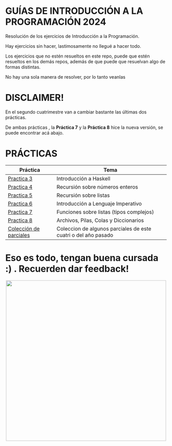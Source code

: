 # GUÍAS DE INTRODUCCIÓN A LA PROGRAMACIÓN 2024
Resolución de los ejercicios de Introducción a la Programación.

Hay ejercicios sin hacer, lastimosamente no llegué a hacer todo.

Los ejercicios que no estén resueltos en este repo, puede que estén resueltos en
los demás repos, además de que puede que resuelvan algo de formas distintas.

No hay una sola manera de resolver, por lo tanto veanlas
# DISCLAIMER!
En el segundo cuatrimestre van a cambiar bastante las últimas dos prácticas.

De ambas prácticas , la **Práctica 7** y la **Práctica 8** hice la nueva versión, se puede encontrar acá abajo.




# PRÁCTICAS
|                                                         Práctica                                                                |                             Tema                               |
|---------------------------------------------------------------------------------------------------------------------------------|----------------------------------------------------------------|
| [Practica 3](https://github.com/dZev1/IntroProgGuias/tree/14f0320dbd7300760ea5efe5667ba067a4357c6b/Practica3)                   | Introducción a Haskell                                         |
| [Practica 4](https://github.com/dZev1/IntroProgGuias/tree/14f0320dbd7300760ea5efe5667ba067a4357c6b/Practica4)                   | Recursión sobre números enteros                                |
| [Practica 5](https://github.com/dZev1/IntroProgGuias/tree/14f0320dbd7300760ea5efe5667ba067a4357c6b/Practica5)                   | Recursión sobre listas                                         |
| [Practica 6](https://github.com/dZev1/IntroProgGuias/tree/14f0320dbd7300760ea5efe5667ba067a4357c6b/Practica6)                   | Introducción a Lenguaje Imperativo                             |
| [Practica 7](https://github.com/dZev1/IntroProgGuias/tree/153d07e129359d91a10b75ea4d61fc7c2f18ec4e/Practica7Rev)                | Funciones sobre listas (tipos complejos)                       |
| [Practica 8](https://github.com/dZev1/IntroProgGuias/tree/294afe7fe5314837cc29e476ddec909253d8d2d0/Practica8Rev)                | Archivos, Pilas, Colas y Diccionarios                          |
| [Colección de parciales](https://github.com/dZev1/IntroProgGuias/tree/c8e1ba9197b99832041d53ee7fbd2e0fc07879b8/ParcialesViejos) | Coleccion de algunos parciales de este cuatri o del año pasado |

# Eso es todo, tengan buena cursada :) . Recuerden dar feedback!
<p align="center">
  <img src="https://media1.tenor.com/m/8uYhGwg8ZgoAAAAC/dungeon-meshi-delicious-in-dungeon.gif" align="center" width="500">
  
</p>
